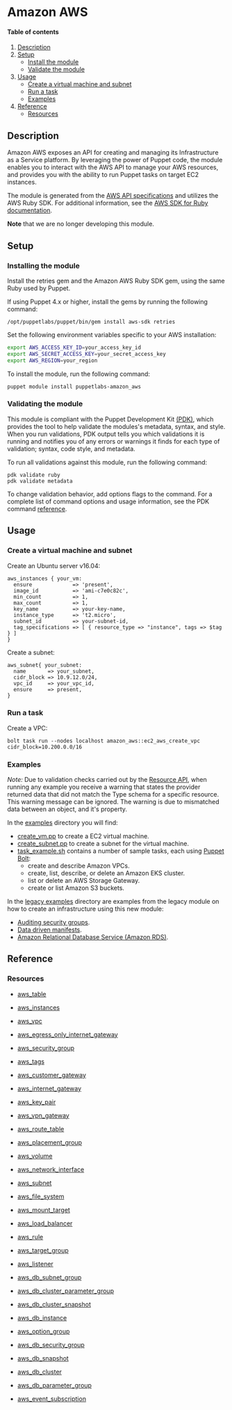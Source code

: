 # Amazon AWS

#### Table of contents

1. [Description](#description)
2. [Setup](#setup)
   * [Install the module](#installing-the-module)
   * [Validate the module](#validating-the-module)
3. [Usage](#usage)
   * [Create a virtual machine and subnet](#create-a-virtual-machine-and-subnet)
   * [Run a task](#run-a-task)
   * [Examples](#examples)
4. [Reference](#reference)
   * [Resources](#resources)

## Description

Amazon AWS exposes an API for creating and managing its Infrastructure as a Service platform. By leveraging the power of Puppet code, the module enables you to interact with the AWS API to manage your AWS resources, and provides you with the ability to run Puppet tasks on target EC2 instances.

The module is generated from the [AWS API specifications](https://github.com/aws/aws-sdk-go-v2/tree/master/models/apis) and utilizes the AWS Ruby SDK. For additional information, see the [AWS SDK for Ruby documentation](https://docs.aws.amazon.com/sdk-for-ruby/v3/api/).

**Note** that we are no longer developing this module.

## Setup

### Installing the module

Install the retries gem and the Amazon AWS Ruby SDK gem, using the same Ruby used by Puppet.

If using Puppet 4.x or higher, install the gems by running the following command:

```
/opt/puppetlabs/puppet/bin/gem install aws-sdk retries
```

Set the following environment variables specific to your AWS installation:

```bash
export AWS_ACCESS_KEY_ID=your_access_key_id
export AWS_SECRET_ACCESS_KEY=your_secret_access_key
export AWS_REGION=your_region
```

To install the module, run the following command:

```
puppet module install puppetlabs-amazon_aws
```

### Validating the module

This module is compliant with the Puppet Development Kit [(PDK)](https://puppet.com/docs/pdk/1.x/pdk.html), which provides the tool to help validate the modules's metadata, syntax, and style. When you run validations, PDK output tells you which validations it is running and notifies you of any errors or warnings it finds for each type of validation; syntax, code style, and metadata.

To run all validations against this module, run the following command:

```
pdk validate ruby
pdk validate metadata
``` 

To change validation behavior, add options flags to the command. For a complete list of command options and usage information, see the PDK command [reference](https://puppet.com/docs/pdk/1.x/pdk_reference.html#pdk-validate-command).

## Usage

### Create a virtual machine and subnet

Create an Ubuntu server v16.04:

```puppet
aws_instances { your_vm:
  ensure             => 'present',
  image_id           => 'ami-c7e0c82c',
  min_count          => 1,
  max_count          => 1,
  key_name           => your-key-name,
  instance_type      => 't2.micro',
  subnet_id          => your-subnet-id,
  tag_specifications => [ { resource_type => "instance", tags => $tag } ]
}
```

Create a subnet:

```puppet
aws_subnet{ your_subnet:
  name       => your_subnet,
  cidr_block => 10.9.12.0/24,
  vpc_id     => your_vpc_id,
  ensure     => present,
}
```

### Run a task

Create a VPC:

`bolt task run --nodes localhost amazon_aws::ec2_aws_create_vpc cidr_block=10.200.0.0/16`

### Examples

*Note:* Due to validation checks carried out by the [Resource API](https://puppet.com/docs/puppet/6.0/about_the_resource_api.html), when running any example you receive a warning that states the provider returned data that did not match the Type schema for a specific resource. This warning message can be ignored. The warning is due to mismatched data between an object, and it's property.

In the [examples](https://github.com/puppetlabs/puppetlabs-amazon_aws/blob/master/examples) directory you will find:

* [create_vm.pp](https://github.com/puppetlabs/puppetlabs-amazon_aws/blob/master/examples/create_vm.pp) to create a EC2 virtual machine.
* [create_subnet.pp](https://github.com/puppetlabs/puppetlabs-amazon_aws/blob/master/examples/create_subnet.pp) to create a subnet for the virtual machine.
* [task_example.sh](https://github.com/puppetlabs/puppetlabs-amazon_aws/blob/master/examples/task_example.sh) contains a number of sample tasks, each using [Puppet Bolt](https://puppet.com/docs/bolt/0.x/bolt.html):
  * create and describe Amazon VPCs.
  * create, list, describe, or delete an Amazon EKS cluster.
  * list or delete an AWS Storage Gateway.
  * create or list Amazon S3 buckets.

In the [legacy examples](https://github.com/puppetlabs/puppetlabs-amazon_aws/blob/master/examples/examples_legacy) directory are examples from the legacy module on how to create an infrastructure using this new module:

* [Auditing security groups](https://github.com/puppetlabs/puppetlabs-amazon_aws/blob/master/examples/examples_legacy/audit-security-groups).
* [Data driven manifests](https://github.com/puppetlabs/puppetlabs-amazon_aws/blob/master/examples/examples_legacy/data-driven-manifests).
* [Amazon Relational Database Service (Amazon RDS)](https://github.com/puppetlabs/puppetlabs-amazon_aws/blob/master/examples/examples_legacy/postgres-rds-example).

## Reference

### Resources



* [aws_table](https://github.com/puppetlabs/puppetlabs-amazon_aws/blob/master/aws_table.md)

* [aws_instances](https://github.com/puppetlabs/puppetlabs-amazon_aws/blob/master/aws_instances.md)
* [aws_vpc](https://github.com/puppetlabs/puppetlabs-amazon_aws/blob/master/aws_vpc.md)
* [aws_egress_only_internet_gateway](https://github.com/puppetlabs/puppetlabs-amazon_aws/blob/master/aws_egress_only_internet_gateway.md)
* [aws_security_group](https://github.com/puppetlabs/puppetlabs-amazon_aws/blob/master/aws_security_group.md)
* [aws_tags](https://github.com/puppetlabs/puppetlabs-amazon_aws/blob/master/aws_tags.md)
* [aws_customer_gateway](https://github.com/puppetlabs/puppetlabs-amazon_aws/blob/master/aws_customer_gateway.md)
* [aws_internet_gateway](https://github.com/puppetlabs/puppetlabs-amazon_aws/blob/master/aws_internet_gateway.md)
* [aws_key_pair](https://github.com/puppetlabs/puppetlabs-amazon_aws/blob/master/aws_key_pair.md)
* [aws_vpn_gateway](https://github.com/puppetlabs/puppetlabs-amazon_aws/blob/master/aws_vpn_gateway.md)
* [aws_route_table](https://github.com/puppetlabs/puppetlabs-amazon_aws/blob/master/aws_route_table.md)
* [aws_placement_group](https://github.com/puppetlabs/puppetlabs-amazon_aws/blob/master/aws_placement_group.md)
* [aws_volume](https://github.com/puppetlabs/puppetlabs-amazon_aws/blob/master/aws_volume.md)
* [aws_network_interface](https://github.com/puppetlabs/puppetlabs-amazon_aws/blob/master/aws_network_interface.md)
* [aws_subnet](https://github.com/puppetlabs/puppetlabs-amazon_aws/blob/master/aws_subnet.md)

* [aws_file_system](https://github.com/puppetlabs/puppetlabs-amazon_aws/blob/master/aws_file_system.md)
* [aws_mount_target](https://github.com/puppetlabs/puppetlabs-amazon_aws/blob/master/aws_mount_target.md)

* [aws_load_balancer](https://github.com/puppetlabs/puppetlabs-amazon_aws/blob/master/aws_load_balancer.md)
* [aws_rule](https://github.com/puppetlabs/puppetlabs-amazon_aws/blob/master/aws_rule.md)
* [aws_target_group](https://github.com/puppetlabs/puppetlabs-amazon_aws/blob/master/aws_target_group.md)
* [aws_listener](https://github.com/puppetlabs/puppetlabs-amazon_aws/blob/master/aws_listener.md)

* [aws_db_subnet_group](https://github.com/puppetlabs/puppetlabs-amazon_aws/blob/master/aws_db_subnet_group.md)
* [aws_db_cluster_parameter_group](https://github.com/puppetlabs/puppetlabs-amazon_aws/blob/master/aws_db_cluster_parameter_group.md)
* [aws_db_cluster_snapshot](https://github.com/puppetlabs/puppetlabs-amazon_aws/blob/master/aws_db_cluster_snapshot.md)
* [aws_db_instance](https://github.com/puppetlabs/puppetlabs-amazon_aws/blob/master/aws_db_instance.md)
* [aws_option_group](https://github.com/puppetlabs/puppetlabs-amazon_aws/blob/master/aws_option_group.md)
* [aws_db_security_group](https://github.com/puppetlabs/puppetlabs-amazon_aws/blob/master/aws_db_security_group.md)
* [aws_db_snapshot](https://github.com/puppetlabs/puppetlabs-amazon_aws/blob/master/aws_db_snapshot.md)
* [aws_db_cluster](https://github.com/puppetlabs/puppetlabs-amazon_aws/blob/master/aws_db_cluster.md)
* [aws_db_parameter_group](https://github.com/puppetlabs/puppetlabs-amazon_aws/blob/master/aws_db_parameter_group.md)
* [aws_event_subscription](https://github.com/puppetlabs/puppetlabs-amazon_aws/blob/master/aws_event_subscription.md)

